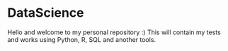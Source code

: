 # DataScience
Hello and welcome to my personal repository :) This will contain my tests and works using Python, R, SQL and another tools.
